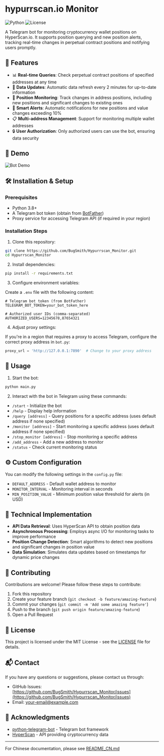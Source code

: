 # hypurrscan.io Monitor

![Python](https://img.shields.io/badge/Python-3.8%2B-blue)
![License](https://img.shields.io/badge/License-MIT-green)

A Telegram bot for monitoring cryptocurrency wallet positions on HyperScan.io. It supports position querying and new position alerts, tracking real-time changes in perpetual contract positions and notifying users promptly.

## 🚀 Features

- 📊 **Real-time Queries**: Check perpetual contract positions of specified addresses at any time
- 🔄 **Data Updates**: Automatic data refresh every 2 minutes for up-to-date information
- 🔔 **Position Monitoring**: Track changes in address positions, including new positions and significant changes to existing ones
- 🚨 **Smart Alerts**: Automatic notifications for new positions and value changes exceeding 10%
- 📋 **Multi-address Management**: Support for monitoring multiple wallet addresses
- 🔒 **User Authorization**: Only authorized users can use the bot, ensuring data security

## 📸 Demo

![Bot Demo](https://your-image-host.com/demo.png)

## 🛠️ Installation & Setup

### Prerequisites

- Python 3.8+
- A Telegram bot token (obtain from [BotFather](https://t.me/botfather))
- Proxy service for accessing Telegram API (if required in your region)

### Installation Steps

1. Clone this repository:

```bash
git clone https://github.com/BugSmith/Hypurrscan_Monitor.git
cd Hypurrscan_Monitor
```

2. Install dependencies:

```bash
pip install -r requirements.txt
```

3. Configure environment variables:

Create a `.env` file with the following content:

```
# Telegram bot token (from BotFather)
TELEGRAM_BOT_TOKEN=your_bot_token_here

# Authorized user IDs (comma-separated)
AUTHORIZED_USERS=12345678,87654321
```

4. Adjust proxy settings:

If you're in a region that requires a proxy to access Telegram, configure the correct proxy address in `bot.py`:

```python
proxy_url = 'http://127.0.0.1:7890'  # Change to your proxy address
```

## 📝 Usage

1. Start the bot:

```bash
python main.py
```

2. Interact with the bot in Telegram using these commands:

- `/start` - Initialize the bot
- `/help` - Display help information
- `/query [address]` - Query positions for a specific address (uses default address if none specified)
- `/monitor [address]` - Start monitoring a specific address (uses default address if none specified)
- `/stop_monitor [address]` - Stop monitoring a specific address
- `/add_address` - Add a new address to monitor
- `/status` - Check current monitoring status

## ⚙️ Custom Configuration

You can modify the following settings in the `config.py` file:

- `DEFAULT_ADDRESS` - Default wallet address to monitor
- `MONITOR_INTERVAL` - Monitoring interval in seconds
- `MIN_POSITION_VALUE` - Minimum position value threshold for alerts (in USD)

## 🔧 Technical Implementation

- **API Data Retrieval**: Uses HyperScan API to obtain position data
- **Asynchronous Processing**: Employs async I/O for monitoring tasks to improve performance
- **Position Change Detection**: Smart algorithms to detect new positions and significant changes in position value
- **Data Simulation**: Simulates data updates based on timestamps for dynamic price changes

## 🤝 Contributing

Contributions are welcome! Please follow these steps to contribute:

1. Fork this repository
2. Create your feature branch (`git checkout -b feature/amazing-feature`)
3. Commit your changes (`git commit -m 'Add some amazing feature'`)
4. Push to the branch (`git push origin feature/amazing-feature`)
5. Open a Pull Request

## 📜 License

This project is licensed under the MIT License - see the [LICENSE](LICENSE) file for details.

## 📬 Contact

If you have any questions or suggestions, please contact us through:

- GitHub Issues: [https://github.com/BugSmith/Hypurrscan_Monitor/issues](https://github.com/BugSmith/Hypurrscan_Monitor/issues)
- Email: your-email@example.com

## 🙏 Acknowledgments

- [python-telegram-bot](https://github.com/python-telegram-bot/python-telegram-bot) - Telegram bot framework
- [HyperScan](https://hypurrscan.io) - API providing cryptocurrency data

---

For Chinese documentation, please see [README_CN.md](README_CN.md) 